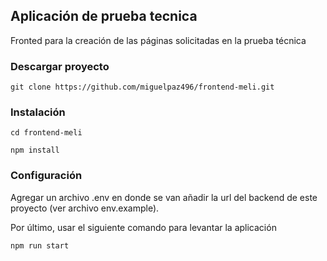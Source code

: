 ## Aplicación de prueba tecnica

Fronted para la creación de las páginas solicitadas en la prueba técnica

### Descargar proyecto
`git clone https://github.com/miguelpaz496/frontend-meli.git`

### Instalación
`cd frontend-meli`

`npm install`

### Configuración
Agregar un archivo .env en donde se van añadir la url del backend de este proyecto (ver archivo env.example).

Por último, usar el siguiente comando para levantar la aplicación 

`npm run start`